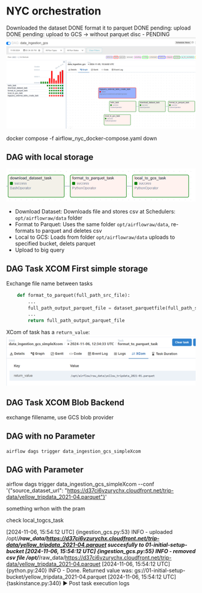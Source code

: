 # NYC orchestration

Downloaded the dataset DONE
format it to parquet DONE
pending: upload DONE
pending: upload to GCS -> without parquet disc - PENDING
![alt text](../../_resources/02-workflow-orchestration/airflow_nyc/readme.md/image.png)

docker compose -f airflow_nyc_docker-compose.yaml down

## DAG with local storage

![alt text](../../_resources/02-workflow-orchestration/airflow_nyc/readme.md/image-1.png)

* Download Dataset: Downloads file and stores csv at Schedulers: `opt/airflowraw/data` folder 
* Format to Parquet: Uses the same folder `opt/airflowraw/data`, re-formats to parquet and deletes csv
* Local to GCS: Loads from  folder `opt/airflowraw/data` uploads to specified bucket, delets parquet
* Upload to big query

## DAG Task XCOM First simple storage
Exchange file name between tasks

```python
    def format_to_parquet(full_path_src_file):
        ...    
        full_path_output_parquet_file = dataset_parquetfile(full_path_src_file)
        ...
        return full_path_output_parquet_file
```
XCom of task has a `return_value`:
![alt text](../../_resources/02-workflow-orchestration/airflow_nyc/readme.md/image-2.png)



## DAG Task XCOM Blob Backend
exchange fillename, use GCS blob provider


## DAG with no Parameter

`airflow dags trigger data_ingestion_gcs_simpleXcom`

## DAG with Parameter

airflow dags trigger data_ingestion_gcs_simpleXcom --conf '{"source_dataset_url": "https://d37ci6vzurychx.cloudfront.net/trip-data/yellow_tripdata_2021-04.parquet"}'

something wrhon with the pram

check local_togcs_task


[2024-11-06, 15:54:12 UTC] {ingestion_gcs.py:53} INFO - uploaded /opt/***/raw_data/https://d37ci6vzurychx.cloudfront.net/trip-data/yellow_tripdata_2021-04.parquet succesfully to 01-initial-setup-bucket
[2024-11-06, 15:54:12 UTC] {ingestion_gcs.py:55} INFO - removed csv file /opt/***/raw_data/https://d37ci6vzurychx.cloudfront.net/trip-data/yellow_tripdata_2021-04.parquet
[2024-11-06, 15:54:12 UTC] {python.py:240} INFO - Done. Returned value was: gs://01-initial-setup-bucket/yellow_tripdata_2021-04.parquet
[2024-11-06, 15:54:12 UTC] {taskinstance.py:340} ▶ Post task execution logs